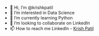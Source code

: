 - 👋 Hi, I’m @krishkpatil
- 👀 I’m interested in Data Science
- 🌱 I’m currently learning Python
- 💞️ I’m looking to collaborate on LinkedIn
- 📫 How to reach me 
                      LinkedIn - [Krish Patil](https://www.linkedin.com/in/krish-patil)


<!---
krishkpatil/krishkpatil is a ✨ special ✨ repository because its `README.md` (this file) appears on your GitHub profile.
You can click the Preview link to take a look at your changes.
--->
